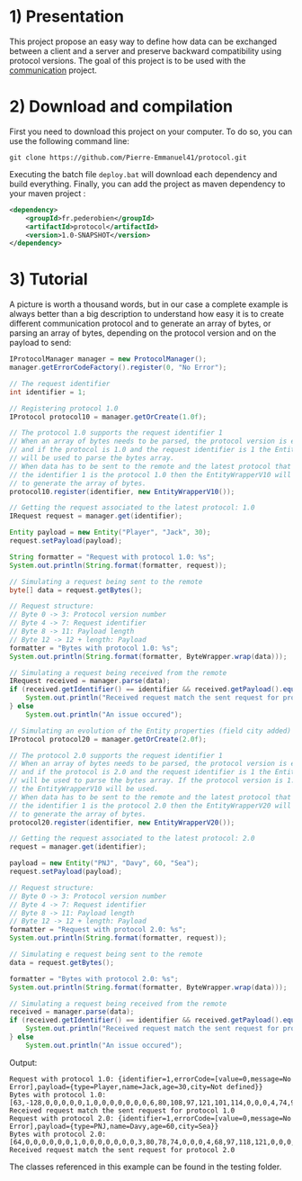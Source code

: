 # 1) Presentation

This project propose an easy way to define how data can be exchanged between a client and a server and preserve backward compatibility using protocol versions. The goal of this project is to be used with the [communication](https://github.com/Pierre-Emmanuel41/communication) project.


# 2) Download and compilation

First you need to download this project on your computer. To do so, you can use the following command line:

```git
git clone https://github.com/Pierre-Emmanuel41/protocol.git
```

Executing the batch file <code>deploy.bat</code> will download each dependency and build everything. Finally, you can add the project as maven dependency to your maven project :

```xml
<dependency>
	<groupId>fr.pederobien</groupId>
	<artifactId>protocol</artifactId>
	<version>1.0-SNAPSHOT</version>
</dependency>
```

# 3) Tutorial

A picture is worth a thousand words, but in our case a complete example is always better than a big description to understand how easy it is to create different communication protocol and to generate an array of bytes, or parsing an array of bytes, depending on the protocol version and on the payload to send:

```java
IProtocolManager manager = new ProtocolManager();
manager.getErrorCodeFactory().register(0, "No Error");

// The request identifier
int identifier = 1;

// Registering protocol 1.0
IProtocol protocol10 = manager.getOrCreate(1.0f);

// The protocol 1.0 supports the request identifier 1
// When an array of bytes needs to be parsed, the protocol version is extracted
// and if the protocol is 1.0 and the request identifier is 1 the EntityWrapperV10
// will be used to parse the bytes array.
// When data has to be sent to the remote and the latest protocol that supports
// the identifier 1 is the protocol 1.0 then the EntityWrapperV10 will be used
// to generate the array of bytes.
protocol10.register(identifier, new EntityWrapperV10());

// Getting the request associated to the latest protocol: 1.0
IRequest request = manager.get(identifier);

Entity payload = new Entity("Player", "Jack", 30);
request.setPayload(payload);

String formatter = "Request with protocol 1.0: %s";
System.out.println(String.format(formatter, request));

// Simulating a request being sent to the remote
byte[] data = request.getBytes();

// Request structure:
// Byte 0 -> 3: Protocol version number
// Byte 4 -> 7: Request identifier
// Byte 8 -> 11: Payload length
// Byte 12 -> 12 + length: Payload
formatter = "Bytes with protocol 1.0: %s";
System.out.println(String.format(formatter, ByteWrapper.wrap(data)));

// Simulating a request being received from the remote
IRequest received = manager.parse(data);
if (received.getIdentifier() == identifier && received.getPayload().equals(payload)) {
	System.out.println("Received request match the sent request for protocol 1.0");
} else
	System.out.println("An issue occured");

// Simulating an evolution of the Entity properties (field city added)
IProtocol protocol20 = manager.getOrCreate(2.0f);

// The protocol 2.0 supports the request identifier 1
// When an array of bytes needs to be parsed, the protocol version is extracted
// and if the protocol is 2.0 and the request identifier is 1 the EntityWrapperV20
// will be used to parse the bytes array. If the protocol version is 1.0 then
// the EntityWrapperV10 will be used.
// When data has to be sent to the remote and the latest protocol that supports
// the identifier 1 is the protocol 2.0 then the EntityWrapperV20 will be used
// to generate the array of bytes.
protocol20.register(identifier, new EntityWrapperV20());

// Getting the request associated to the latest protocol: 2.0
request = manager.get(identifier);

payload = new Entity("PNJ", "Davy", 60, "Sea");
request.setPayload(payload);

// Request structure:
// Byte 0 -> 3: Protocol version number
// Byte 4 -> 7: Request identifier
// Byte 8 -> 11: Payload length
// Byte 12 -> 12 + length: Payload
formatter = "Request with protocol 2.0: %s";
System.out.println(String.format(formatter, request));

// Simulating e request being sent to the remote
data = request.getBytes();

formatter = "Bytes with protocol 2.0: %s";
System.out.println(String.format(formatter, ByteWrapper.wrap(data)));

// Simulating a request being received from the remote
received = manager.parse(data);
if (received.getIdentifier() == identifier && received.getPayload().equals(payload)) {
	System.out.println("Received request match the sent request for protocol 2.0");
} else
	System.out.println("An issue occured");
```

Output:

```
Request with protocol 1.0: {identifier=1,errorCode=[value=0,message=No Error],payload={type=Player,name=Jack,age=30,city=Not defined}}
Bytes with protocol 1.0: [63,-128,0,0,0,0,0,1,0,0,0,0,0,0,0,6,80,108,97,121,101,114,0,0,0,4,74,97,99,107,0,0,0,30]
Received request match the sent request for protocol 1.0
Request with protocol 2.0: {identifier=1,errorCode=[value=0,message=No Error],payload={type=PNJ,name=Davy,age=60,city=Sea}}
Bytes with protocol 2.0: [64,0,0,0,0,0,0,1,0,0,0,0,0,0,0,3,80,78,74,0,0,0,4,68,97,118,121,0,0,0,60,0,0,0,3,83,101,97]
Received request match the sent request for protocol 2.0
```

The classes referenced in this example can be found in the testing folder.